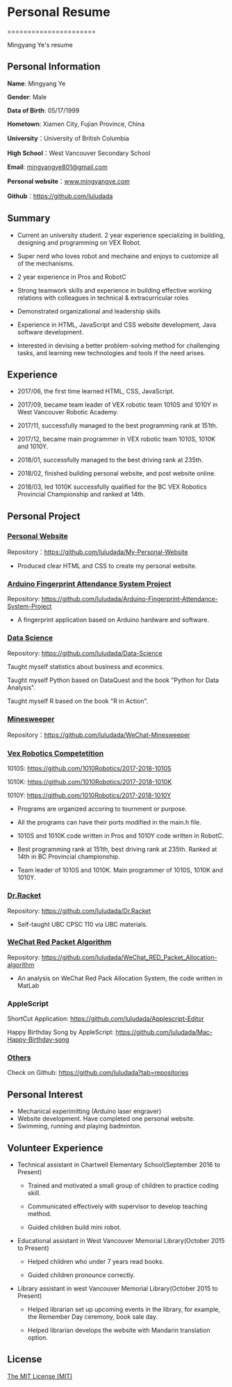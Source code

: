 # Personal Resume
======================

Mingyang Ye's resume

## Personal Information

**Name**: Mingyang Ye

**Gender**: Male

**Data of Birth**: 05/17/1999

**Hometown**: Xiamen City, Fujian Province, China

**University**：University of British Columbia

**High School**：West Vancouver Secondary School

**Email**: mingyangye801@gmail.com

**Personal website**：www.mingyangye.com

**Github**：https://github.com/luludada

## Summary

* Current an university student. 2 year experience specializing in building, designing and programming on VEX Robot. 

* Super nerd who loves robot and mechaine and enjoys to customize all of the mechanisms. 

* 2 year experience in Pros and RobotC

* Strong teamwork skills and experience in building effective working relations with colleagues in technical & extracurricular roles

* Demonstrated organizational and leadership skills 

* Experience in HTML, JavaScript and CSS website development, Java software development.

* Interested in devising a better problem-solving method for challenging tasks, and learning new technologies and tools if the need arises.

## Experience

* 2017/06, the first time learned HTML, CSS, JavaScript.

* 2017/09, became team leader of VEX robotic team 1010S and 1010Y in West Vancouver Robotic Academy.

* 2017/11, successfully managed to the best programming rank at 151th.

* 2017/12, became main programmer in VEX robotic team 1010S, 1010K and 1010Y.

* 2018/01, successfully managed to the best driving rank at 235th.

* 2018/02, finished building personal website, and post website online.

* 2018/03, led 1010K successfully qualified for the BC VEX Robotics Provincial Championship and ranked at 14th. 

## Personal Project

### [Personal Website](https://github.com/luludada/My-Personal-Website)
Repository：https://github.com/luludada/My-Personal-Website

* Produced clear HTML and CSS to create my personal website.

### [Arduino Fingerprint Attendance System Project](https://github.com/luludada/Arduino-Fingerprint-Attendance-System-Project)
Repository: https://github.com/luludada/Arduino-Fingerprint-Attendance-System-Project

* A fingerprint application based on Arduino hardware and software. 

### [Data Science](https://github.com/luludada/Data-Science)
Repository: https://github.com/luludada/Data-Science

Taught myself statistics about business and econmics.

Taught myself Python based on DataQuest and the book "Python for Data Analysis".

Taught myself R based on the book "R in Action".

### [Minesweeper](https://github.com/luludada/WeChat-Minesweeper)
Repository：https://github.com/luludada/WeChat-Minesweeper

### [Vex Robotics Competetition](https://github.com/1010Robotics)
1010S: https://github.com/1010Robotics/2017-2018-1010S

1010K: https://github.com/1010Robotics/2017-2018-1010K

1010Y: https://github.com/1010Robotics/2017-2018-1010Y

* Programs are organized accoring to tournment or purpose.

* All the programs can have their ports modified in the main.h file.

* 1010S and 1010K code written in Pros and 1010Y code written in RobotC.

* Best programming rank at 151th, best driving rank at 235th. Ranked at 14th in BC Provincial championship.

* Team leader of 1010S and 1010K. Main programmer of 1010S, 1010K and 1010Y.

### [Dr.Racket](https://github.com/luludada/Dr.Racket)
Repository: https://github.com/luludada/Dr.Racket

* Self-taught UBC CPSC 110 via UBC materials. 


### [WeChat Red Packet Algorithm](https://github.com/luludada/WeChat_RED_Packet_Allocation-algorithm)
Repository: https://github.com/luludada/WeChat_RED_Packet_Allocation-algorithm

* An analysis on WeChat Red Pack Allocation System, the code written in MatLab

### AppleScript
ShortCut Application: https://github.com/luludada/Applescript-Editor

Happy Birthday Song by AppleScript: https://github.com/luludada/Mac-Happy-Birthday-song

### [Others](https://github.com/luludada?tab=repositories)
Check on Github: https://github.com/luludada?tab=repositories

## Personal Interest
* Mechanical experimitting (Arduino laser engraver)
* Website development. Have completed one personal website. 
* Swimming, running and playing badminton. 

## Volunteer Experience
* Technical assistant in Chartwell Elementary School(September 2016 to Present)
  
  * Trained and motivated a small group of children to practice coding skill.
  
  * Communicated effectively with supervisor to develop teaching method.
  
  * Guided children build mini robot.

* Educational assistant in West Vancouver Memorial Library(October 2015 to Present)

  * Helped children who under 7 years read books.
  
  * Guided children pronounce correctly. 
  
* Library assistant in west Vancouver Memorial Library(October 2015 to Present)

  * Helped librarian set up upcoming events in the library, for example, the Remember Day ceremony, book sale day.
  
  * Helped librarian develops the website with Mandarin translation option.

## License

[The MIT License (MIT)](http://opensource.org/licenses/MIT)

